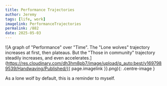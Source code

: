 ```yaml
---
title: Performance Trajectories
author: Jeremy
tags: [life, work]
imagelink: PerformanceTrajectories
permalink: /882
date: 2025-05-03
---
```


![A graph of "Performance" over "Time". The "Lone wolves" trajectory increases at first, then plateaus. But the "Those in community" trajectory steadily increases, and even accelerates.](https://res.cloudinary.com/dh3hm8pb7/image/upload/q_auto:best/v1697989539/Handwaving/Published/{{ page.imagelink }}.png){: .centre-image }

As a lone wolf by default, this is a reminder to myself.
